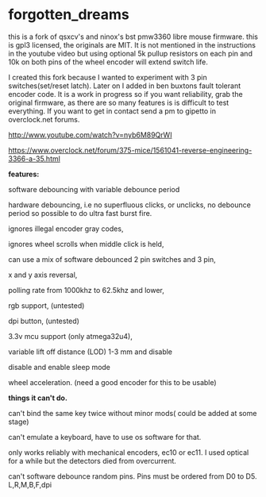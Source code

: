 # forgotten_dreams
this is a fork of qsxcv's and ninox's bst pmw3360 libre mouse firmware. this is gpl3 licensed, the originals are MIT.
It is not mentioned in the instructions in the youtube video but using optional 5k pullup resistors on each pin and 10k
 on both pins of the wheel encoder will extend switch life. 
 
I created this fork because I wanted to experiment with 3 pin switches(set/reset latch). Later on I added in ben buxtons fault tolerant encoder code. It is a work in progress so if you want reliability, grab the original firmware,
as there are so many features is is difficult to test everything. 
If you want to get in contact send a pm to gipetto in overclock.net forums.

http://www.youtube.com/watch?v=nyb6M89QrWI

https://www.overclock.net/forum/375-mice/1561041-reverse-engineering-3366-a-35.html

<B> features: </B>

software debouncing with variable debounce period

hardware debouncing, i.e no superfluous clicks, or unclicks, no debounce period so possible to do ultra fast burst fire.

ignores illegal encoder gray codes,

ignores wheel scrolls when middle click is held,

can use a mix of software debounced 2 pin switches and 3 pin,

x and y axis reversal,

polling rate from 1000khz to 62.5khz and lower,

rgb support, (untested)

dpi button, (untested)

3.3v mcu support (only atmega32u4),

variable lift off distance (LOD) 1-3 mm and disable

disable and enable sleep mode

wheel acceleration. (need a good encoder for this to be usable)

<B> things it can't do.</B>

can't bind the same key twice without minor mods( could be added at some stage)

can't emulate a keyboard, have to use os software for that.

only works reliably with mechanical encoders, ec10 or ec11. I used optical for a while but the detectors died from overcurrent.

can't software debounce random pins. Pins must be ordered from D0 to D5. L,R,M,B,F,dpi
